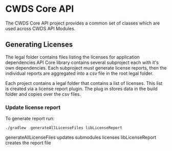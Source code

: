 # CWDS Core API

The CWDS Core API project provides a common set of classes which are used across CWDS API Modules.

## Generating Licenses
The legal folder contains files listing the licenses for application dependencies API Core library contains several subproject each with it's own dependencies. Each subproject must generate license reports, then the individual reports are aggregated into a csv file in the root legal folder.

Each project contains a legal folder that contains a list of licenses. This list is created via a license report plugin. The plug in stores data in the build folder and copies over the csv files.

### Update license report
To generate report run:

```./gradlew  generateAllLicenseFiles libLicenseReport```

generateAllLicenseFiles updates submodules licenses
libLicenseReport creates the report file
